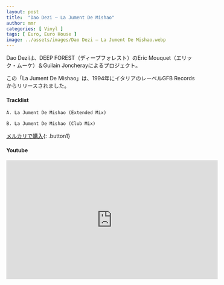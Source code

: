 ```yaml
---
layout: post
title:  "Dao Dezi – La Jument De Mishao"
author: mmr
categories: [ Vinyl ]
tags: [ Euro, Euro House ]
image: ../assets/images/Dao Dezi – La Jument De Mishao.webp
---
```


Dao Deziは、DEEP FOREST（ディープフォレスト）のEric Mouquet（エリック・ムーケ）＆Guilain Joncherayによるプロジェクト。

この「La Jument De Mishao」は、1994年にイタリアのレーベルGFB Recordsからリリースされました。

#### Tracklist
```md
A. La Jument De Mishao (Extended Mix)

B. La Jument De Mishao (Club Mix)
```

[メルカリで購入](https://jp.mercari.com/item/m81110098498?afid=6142608987){: .button1}

#### Youtube
<iframe width="560" height="315" src="https://www.youtube.com/embed/MBeqP32w7DE?si=G1an0xmKRRe56Jth" title="YouTube video player" frameborder="0" allow="accelerometer; autoplay; clipboard-write; encrypted-media; gyroscope; picture-in-picture; web-share" referrerpolicy="strict-origin-when-cross-origin" allowfullscreen></iframe>